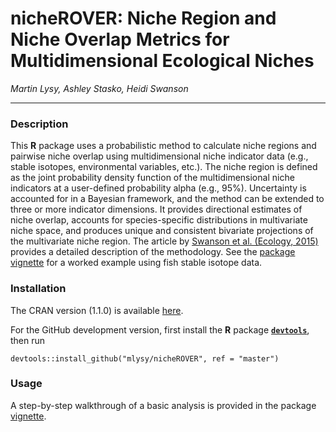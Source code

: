 # nicheROVER: Niche Region and Niche Overlap Metrics for Multidimensional Ecological Niches

*Martin Lysy, Ashley Stasko, Heidi Swanson*

---

### Description

This **R** package uses a probabilistic method to calculate niche regions and pairwise niche overlap using multidimensional niche indicator data (e.g., stable isotopes, environmental variables, etc.). The niche region is defined as the joint probability density function of the multidimensional niche indicators at a user-defined probability alpha (e.g., 95%).  Uncertainty is accounted for in a Bayesian framework, and the method can be extended to three or more indicator dimensions.  It provides directional estimates of niche overlap, accounts for species-specific distributions in multivariate niche space, and produces unique and consistent bivariate projections of the multivariate niche region.  The article by [Swanson et al. (Ecology, 2015)](https://esajournals.onlinelibrary.wiley.com/doi/full/10.1890/14-0235.1) provides a detailed description of the methodology.  See the [package vignette](https://cran.r-project.org/web/packages/nicheROVER/vignettes/ecol-vignette.html) for a worked example using fish stable isotope data.

### Installation

The CRAN version (1.1.0) is available [here](https://CRAN.R-project.org/package=nicheROVER).

For the GitHub development version, first install the **R** package [**`devtools`**](https://CRAN.R-project.org/package=devtools), then run
```{r}
devtools::install_github("mlysy/nicheROVER", ref = "master")
```

### Usage

A step-by-step walkthrough of a basic analysis is provided in the package [vignette](http://htmlpreview.github.com/?https://github.com/mlysy/nicheROVER/master/doc/ecol-vignette.html).
